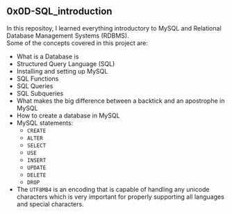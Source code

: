## 0x0D-SQL_introduction

In this repositoy, I learned everything introductory to MySQL and Relational Database Management Systems (RDBMS).
<br>
Some of the concepts covered in this project are:
- What is a Database is
- Structured Query Language (SQL)
- Installing and setting up MySQL
- SQL Functions
- SQL Queries
- SQL Subqueries
- What makes the big difference between a backtick and an apostrophe in MySQL
- How to create a database in MySQL
- MySQL statements:
	- `CREATE`
	- `ALTER`
	- `SELECT`
	- `USE`
	- `INSERT`
	- `UPDATE`
	- `DELETE`
	- `DROP`
- The `UTF8MB4` is an encoding that is capable of handling any unicode characters which is very important for properly supporting all languages and special characters.
